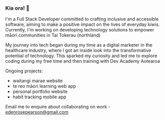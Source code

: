 ### Kia ora!  👋


I'm a Full Stack Developer committed to crafting inclusive and accessible software, aiming to make a positive impact on the lives of everyday kiwis. Currently, I'm working on developing technology solutions to empower māori communities in Tai Tokerau (northland)


My journey into tech began during my time as a digital marketer in the healthcare industry, where I got an inside look into the transformative potential of technology. This sparked my curiosity and led me to explore coding during my free time and then training with Dev Academy Aotearoa

Ongoing projects:
- waitangi marae website
- te reo māori learning web app
- personal portfolio website
- habit tracking mobile app

Email me to enquire about collaborating on work - edenrosepearson@gmail.com
